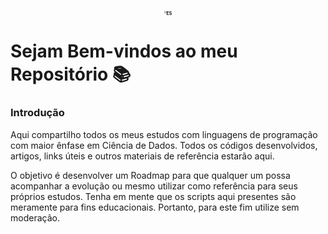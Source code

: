 
# <center><img src="https://encrypted-tbn0.gstatic.com/images?q=tbn:ANd9GcTRf_6CJOUW6_rCGwlcpC7Um_9qumADa14caw&usqp=CAU" alt="ES" style="zoom:25%;" /></center>

# Sejam Bem-vindos ao meu Repositório :books:

### Introdução

Aqui compartilho todos os meus estudos com linguagens de programação com maior ênfase em Ciência de Dados.
Todos os códigos desenvolvidos, artigos, links úteis e outros materiais de referência estarão aqui. 

O objetivo é desenvolver um Roadmap para que qualquer um possa acompanhar a evolução ou mesmo utilizar como referência para seus próprios estudos.
Tenha em mente que os scripts aqui presentes são meramente para fins educacionais. Portanto, para este fim utilize sem moderação.

